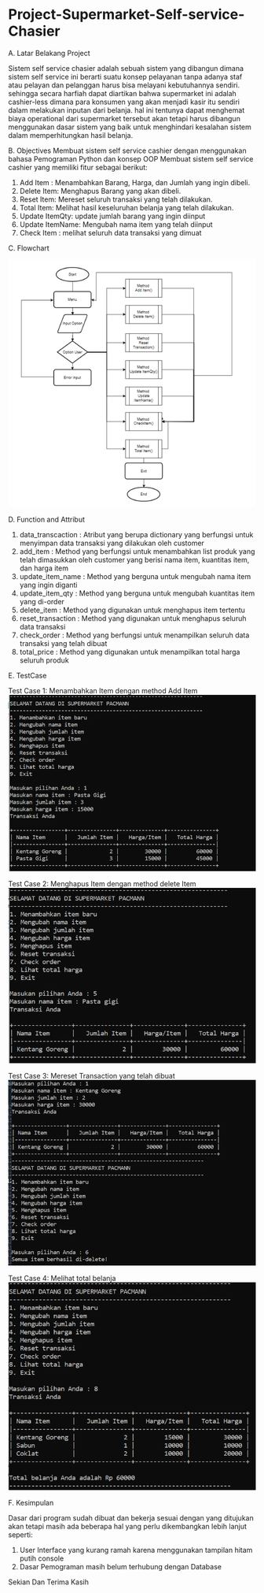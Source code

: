 # Project-Supermarket-Self-service-Chasier

A. Latar Belakang Project

Sistem self service chasier adalah sebuah sistem yang dibangun dimana sistem self service ini berarti suatu konsep pelayanan tanpa adanya staf atau pelayan dan pelanggan harus bisa melayani kebutuhannya sendiri. sehingga secara harfiah dapat diartikan bahwa supermarket ini adalah cashier-less dimana para konsumen yang akan menjadi kasir itu sendiri dalam melakukan inputan dari belanja. hal ini tentunya dapat menghemat biaya operational dari supermarket tersebut akan tetapi harus dibangun menggunakan dasar sistem yang baik untuk menghindari kesalahan sistem dalam memperhitungkan hasil belanja.

B. Objectives
Membuat sistem self service cashier dengan menggunakan bahasa Pemograman Python dan konsep OOP
Membuat sistem self service cashier yang memiliki fitur sebagai berikut:
1. Add Item : Menambahkan Barang, Harga, dan Jumlah yang ingin dibeli.
2. Delete Item: Menghapus Barang yang akan dibeli.
3. Reset Item: Mereset seluruh transaksi yang telah dilakukan.
4. Total Item: Melihat hasil keseluruhan belanja yang telah dilakukan.
5. Update ItemQty: update jumlah barang yang ingin diinput
6. Update ItemName: Mengubah nama item yang telah diinput
7. Check Item : melihat seluruh data transaksi yang dimuat
 
C. Flowchart

![FlowChart](https://github.com/RickoExetrada/Gambar/blob/main/Flowchart.png)

D. Function and Attribut
1. data_transcaction : Atribut yang berupa dictionary yang berfungsi untuk menyimpan data transaksi yang dilakukan oleh customer
2. add_item : Method yang berfungsi untuk menambahkan list produk yang telah dimasukkan oleh customer yang berisi nama item, kuantitas item, dan harga item
3. update_item_name : Method yang berguna untuk mengubah nama item yang ingin diganti
4. update_item_qty : Method yang berguna untuk mengubah kuantitas item yang di-order
5. delete_item : Method yang digunakan untuk menghapus item tertentu
6. reset_transaction : Method yang digunakan untuk menghapus seluruh data transaksi
7. check_order : Method yang berfungsi untuk menampilkan seluruh data transaksi yang telah dibuat
8. total_price : Method yang digunakan untuk menampilkan total harga seluruh produk

E. TestCase

Test Case 1: Menambahkan Item dengan method Add Item
![Test Case 1](https://github.com/RickoExetrada/Gambar/blob/main/Test%201.PNG)


Test Case 2: Menghapus Item dengan method delete Item
![Test Case 2](https://github.com/RickoExetrada/Gambar/blob/main/Test%202.PNG)

Test Case 3: Mereset Transaction yang telah dibuat
![Test Case 3](https://github.com/RickoExetrada/Gambar/blob/main/Test%203.PNG)

Test Case 4: Melihat total belanja
![Test Case 4](https://github.com/RickoExetrada/Gambar/blob/main/Test%204.1.PNG)

F. Kesimpulan

Dasar dari program sudah dibuat dan bekerja sesuai dengan yang ditujukan akan tetapi masih ada beberapa hal yang perlu dikembangkan lebih lanjut seperti:
1. User Interface yang kurang ramah karena menggunakan tampilan hitam putih console
2. Dasar Pemograman masih belum terhubung dengan Database

Sekian Dan Terima Kasih
